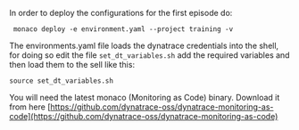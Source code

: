 In order to deploy the configurations for the first episode do:

```
 monaco deploy -e environment.yaml --project training -v
```
The environments.yaml file loads the dynatrace credentials into the shell, for doing so edit the file `set_dt_variables.sh` add the required variables and then load them to the sell like this:

```
source set_dt_variables.sh
```
You will need the latest monaco (Monitoring as Code) binary. Download it from here [https://github.com/dynatrace-oss/dynatrace-monitoring-as-code](https://github.com/dynatrace-oss/dynatrace-monitoring-as-code)
